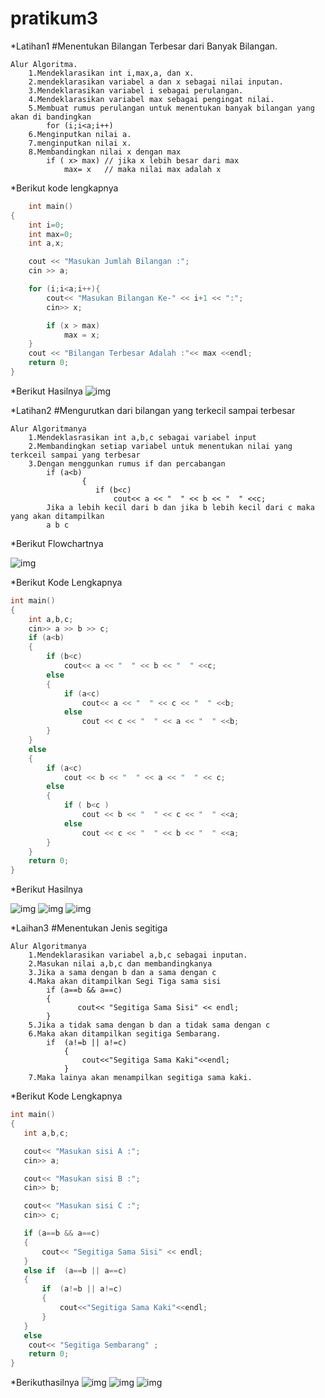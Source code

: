 # pratikum3

*Latihan1 #Menentukan Bilangan Terbesar dari Banyak Bilangan.

```
Alur Algoritma.
	1.Mendeklarasikan int i,max,a, dan x.
	2.mendeklarasikan variabel a dan x sebagai nilai inputan.
	3.Mendeklarasikan variabel i sebagai perulangan.
	4.Mendeklarasikan variabel max sebagai pengingat nilai.
	5.Membuat rumus perulangan untuk menentukan banyak bilangan yang akan di bandingkan
		for (i;i<a;i++)
	6.Menginputkan nilai a.
	7.menginputkan nilai x.
	8.Membandingkan nilai x dengan max
		if ( x> max) // jika x lebih besar dari max
	    	max= x   // maka nilai max adalah x
```

*Berikut kode lengkapnya

```c++
	int main()
{
    int i=0;
    int max=0;
    int a,x;

    cout << "Masukan Jumlah Bilangan :";
    cin >> a;

    for (i;i<a;i++){
        cout<< "Masukan Bilangan Ke-" << i+1 << ":";
        cin>> x;

        if (x > max)
            max = x;
    }
    cout << "Bilangan Terbesar Adalah :"<< max <<endl;
    return 0;
}

```

*Berikut Hasilnya
![img](https://raw.githubusercontent.com/aseps12/praktikum3/master/hasil1.png)


*Latihan2 #Mengurutkan dari bilangan yang terkecil sampai terbesar
```
Alur Algoritmanya
	1.Mendeklasrasikan int a,b,c sebagai variabel input
	2.Membandingkan setiap variabel untuk menentukan nilai yang terkceil sampai yang terbesar
	3.Dengan menggunkan rumus if dan percabangan
		if (a<b)
    		    {
       		       if (b<c)
                       cout<< a << "  " << b << "  " <<c;
		Jika a lebih kecil dari b dan jika b lebih kecil dari c maka yang akan ditampilkan
		a b c
```

*Berikut Flowchartnya

![img](https://raw.githubusercontent.com/aseps12/praktikum3/master/flowchart1.jpg)

*Berikut Kode Lengkapnya

```c++
int main()
{
    int a,b,c;
    cin>> a >> b >> c;
    if (a<b)
    {
        if (b<c)
            cout<< a << "  " << b << "  " <<c;
        else
        {
            if (a<c)
                cout<< a << "  " << c << "  " <<b;
            else
                cout << c << "  " << a << "  " <<b;
        }
    }
    else
    {
        if (a<c)
            cout << b << "  " << a << "  " << c;
        else
        {
            if ( b<c )
                cout << b << "  " << c << "  " <<a;
            else
                cout << c << "  " << b << "  " <<a;
        }
    }
    return 0;
}
```

*Berikut Hasilnya

![img](https://raw.githubusercontent.com/aseps12/praktikum3/master/hasil2.png)
![img](https://raw.githubusercontent.com/aseps12/praktikum3/master/hasil3.png)
![img](https://raw.githubusercontent.com/aseps12/praktikum3/master/hasil4.png)

*Laihan3 #Menentukan Jenis segitiga
```
Alur Algoritmanya
	1.Mendeklarasikan variabel a,b,c sebagai inputan.
	2.Masukan nilai a,b,c dan membandingkanya
	3.Jika a sama dengan b dan a sama dengan c
	4.Maka akan ditampilkan Segi Tiga sama sisi
		if (a==b && a==c)
   		{
    		   cout<< "Segitiga Sama Sisi" << endl;
   		}
	5.Jika a tidak sama dengan b dan a tidak sama dengan c
	6.Maka akan ditampilkan segitiga Sembarang.
		if  (a!=b || a!=c)
      		{
           	    cout<<"Segitiga Sama Kaki"<<endl;
       		}
	7.Maka lainya akan menampilkan segitiga sama kaki.
```

*Berikut Kode Lengkapnya
```c++
int main()
{
   int a,b,c;

   cout<< "Masukan sisi A :";
   cin>> a;

   cout<< "Masukan sisi B :";
   cin>> b;

   cout<< "Masukan sisi C :";
   cin>> c;

   if (a==b && a==c)
   {
       cout<< "Segitiga Sama Sisi" << endl;
   }
   else if  (a==b || a==c)
   {
       if  (a!=b || a!=c)
       {
           cout<<"Segitiga Sama Kaki"<<endl;
       }
   }
   else
    cout<< "Segitiga Sembarang" ;
    return 0;
}
```

*Berikuthasilnya
![img](https://raw.githubusercontent.com/aseps12/praktikum3/master/hasil5.png)
![img](https://raw.githubusercontent.com/aseps12/praktikum3/master/hasil6.png)
![img](https://raw.githubusercontent.com/aseps12/praktikum3/master/hasil7.png)

